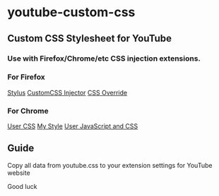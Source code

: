 
# youtube-custom-css

## Custom CSS Stylesheet for YouTube

  

### Use with Firefox/Chrome/etc CSS injection extensions.

  

### For Firefox
[Stylus](https://addons.mozilla.org/ru/firefox/addon/styl-us/)
[CustomCSS Injector](https://addons.mozilla.org/ru/firefox/addon/customcss-injector/)
[CSS Override](https://addons.mozilla.org/ru/firefox/addon/css-override/)

  

### For Chrome
[User CSS](https://chrome.google.com/webstore/detail/user-css/okpjlejfhacmgjkmknjhadmkdbcldfcb?hl=ru)
[My Style](https://chrome.google.com/webstore/detail/my-style/ljdhjpmbnkbengahefamnhmegbdifhlb?hl=ru)
[User JavaScript and CSS](https://chrome.google.com/webstore/detail/user-javascript-and-css/nbhcbdghjpllgmfilhnhkllmkecfmpld?hl=ru)

## Guide
Copy all data from youtube.css to your extension settings for YouTube website

Good luck
